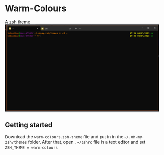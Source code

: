 # Warm-Colours
A zsh theme
![](warm-colours.png)
## Getting started
Download the `warm-colours.zsh-theme` file and put in in the `~/.oh-my-zsh/themes` folder. After that, open `.~/zshrc` file in a text editor and set `ZSH_THEME = warm-colours`
